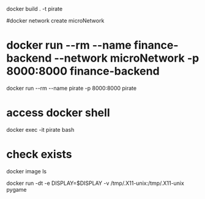 docker build . -t pirate

#docker network create microNetwork

# docker run --rm --name finance-backend --network microNetwork -p 8000:8000 finance-backend

docker run --rm --name pirate -p 8000:8000 pirate

# access docker shell
docker exec -it pirate bash

# check exists
docker image ls

docker run -dt -e DISPLAY=$DISPLAY -v /tmp/.X11-unix:/tmp/.X11-unix pygame

